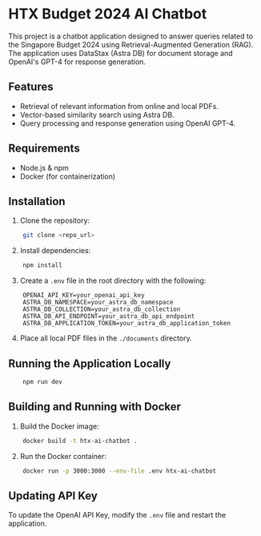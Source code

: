 # HTX Budget 2024 AI Chatbot

This project is a chatbot application designed to answer queries related to the Singapore Budget 2024 using Retrieval-Augmented Generation (RAG). The application uses DataStax (Astra DB) for document storage and OpenAI's GPT-4 for response generation.

## Features
- Retrieval of relevant information from online and local PDFs.
- Vector-based similarity search using Astra DB.
- Query processing and response generation using OpenAI GPT-4.

## Requirements
- Node.js & npm
- Docker (for containerization)

## Installation
1. Clone the repository:
```bash
    git clone <repo_url>
```
2. Install dependencies:
```bash
    npm install
```

3. Create a `.env` file in the root directory with the following:
```env
    OPENAI_API_KEY=your_openai_api_key
    ASTRA_DB_NAMESPACE=your_astra_db_namespace
    ASTRA_DB_COLLECTION=your_astra_db_collection
    ASTRA_DB_API_ENDPOINT=your_astra_db_api_endpoint
    ASTRA_DB_APPLICATION_TOKEN=your_astra_db_application_token
```

4. Place all local PDF files in the `./documents` directory.

## Running the Application Locally
```bash
    npm run dev
```

## Building and Running with Docker
1. Build the Docker image:
```bash
    docker build -t htx-ai-chatbot .
```

2. Run the Docker container:
```bash
    docker run -p 3000:3000 --env-file .env htx-ai-chatbot
```

## Updating API Key
To update the OpenAI API Key, modify the `.env` file and restart the application.


